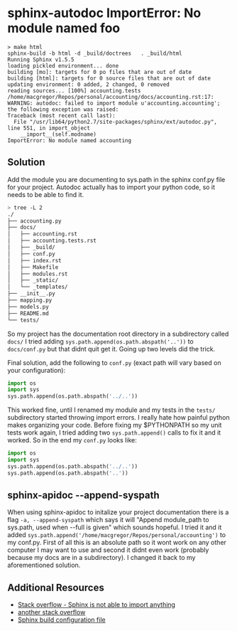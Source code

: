 # sphinx-autodoc ImportError: No module named foo

```
> make html
sphinx-build -b html -d _build/doctrees   . _build/html
Running Sphinx v1.5.5
loading pickled environment... done
building [mo]: targets for 0 po files that are out of date
building [html]: targets for 0 source files that are out of date
updating environment: 0 added, 2 changed, 0 removed
reading sources... [100%] accounting.tests
/home/macgregor/Repos/personal/accounting/docs/accounting.rst:17: WARNING: autodoc: failed to import module u'accounting.accounting'; the following exception was raised:
Traceback (most recent call last):
  File "/usr/lib64/python2.7/site-packages/sphinx/ext/autodoc.py", line 551, in import_object
    __import__(self.modname)
ImportError: No module named accounting
```

## Solution
Add the module you are documenting to sys.path in the sphinx conf.py file for
your project. Autodoc actually has to import your python code, so it needs to be
able to find it.

```bash
> tree -L 2
./
├── accounting.py
├── docs/
│   ├── accounting.rst
│   ├── accounting.tests.rst
│   ├── _build/
│   ├── conf.py
│   ├── index.rst
│   ├── Makefile
│   ├── modules.rst
│   ├── _static/
│   └── _templates/
├── __init__.py
├── mapping.py
├── models.py
├── README.md
└── tests/
```

So my project has the documentation root directory in a subdirectory called `docs/`
I tried adding `sys.path.append(os.path.abspath('..'))` to `docs/conf.py` but
that didnt quit get it. Going up two levels did the trick.

Final solution, add the following to `conf.py` (exact path will vary based on your
configuration):
```python
import os
import sys
sys.path.append(os.path.abspath('../..'))
```

This worked fine, until I renamed my module and my tests in the `tests/` subdirectory
started throwing import errors. I really hate how painful python makes organizing
your code. Before fixing my $PYTHONPATH so my unit tests work again, I tried adding
two `sys.path.append()` calls to fix it and it worked. So in the end my `conf.py`
looks like:
```python
import os
import sys
sys.path.append(os.path.abspath('../..'))
sys.path.append(os.path.abspath('..'))
```

## sphinx-apidoc --append-syspath
When using sphinx-apidoc to initalize your project documentation there is a flag
`-a, --append-syspath` which says it will "Append module_path to sys.path,
used when --full is given" which sounds hopeful. I tried it and it added
`sys.path.append('/home/macgregor/Repos/personal/accounting')` to my conf.py.
First of all this is an absolute path so it wont work on any other computer I may
want to use and second it didnt even work (probably because my docs are in a
subdirectory). I changed it back to my aforementioned solution.

## Additional Resources
* [Stack overflow - Sphinx is not able to import anything](http://stackoverflow.com/questions/23531825/sphinx-is-not-able-to-import-anything)
* [another stack overflow](http://stackoverflow.com/questions/10324393/sphinx-build-fail-autodoc-cant-import-find-module)
* [Sphinx build configuration file](http://www.sphinx-doc.org/en/stable/config.html)
